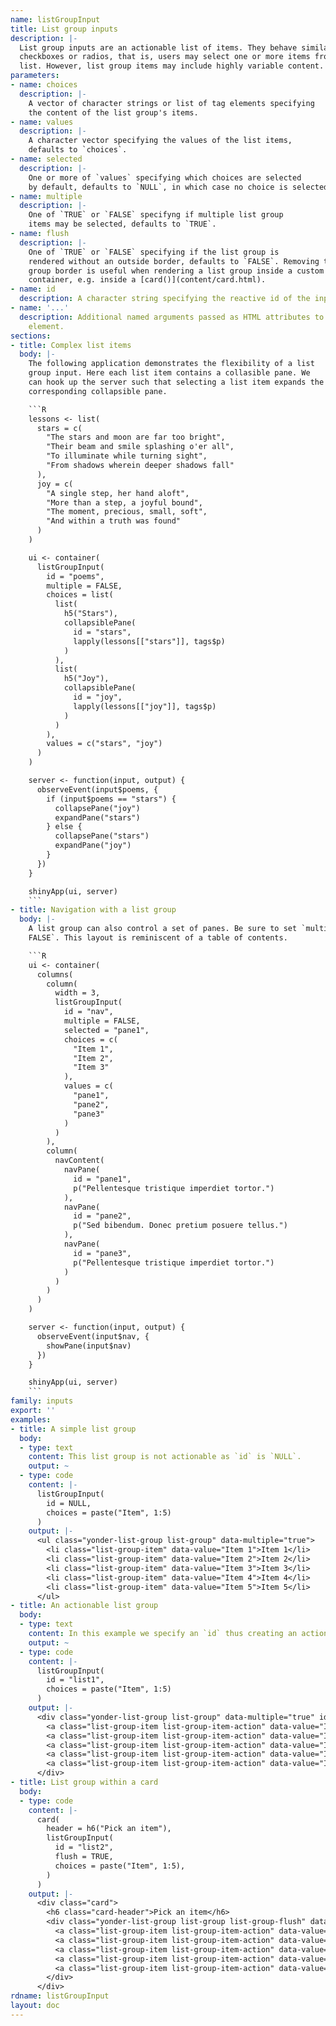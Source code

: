 ```yaml
---
name: listGroupInput
title: List group inputs
description: |-
  List group inputs are an actionable list of items. They behave similarly to
  checkboxes or radios, that is, users may select one or more items from the
  list. However, list group items may include highly variable content.
parameters:
- name: choices
  description: |-
    A vector of character strings or list of tag elements specifying
    the content of the list group's items.
- name: values
  description: |-
    A character vector specifying the values of the list items,
    defaults to `choices`.
- name: selected
  description: |-
    One or more of `values` specifying which choices are selected
    by default, defaults to `NULL`, in which case no choice is selected.
- name: multiple
  description: |-
    One of `TRUE` or `FALSE` specifyng if multiple list group
    items may be selected, defaults to `TRUE`.
- name: flush
  description: |-
    One of `TRUE` or `FALSE` specifying if the list group is
    rendered without an outside border, defaults to `FALSE`. Removing the list
    group border is useful when rendering a list group inside a custom parent
    container, e.g. inside a [card()](content/card.html).
- name: id
  description: A character string specifying the reactive id of the input.
- name: '...'
  description: Additional named arguments passed as HTML attributes to the parent
    element.
sections:
- title: Complex list items
  body: |-
    The following application demonstrates the flexibility of a list
    group input. Here each list item contains a collasible pane. We
    can hook up the server such that selecting a list item expands the
    corresponding collapsible pane.

    ```R
    lessons <- list(
      stars = c(
        "The stars and moon are far too bright",
        "Their beam and smile splashing o'er all",
        "To illuminate while turning sight",
        "From shadows wherein deeper shadows fall"
      ),
      joy = c(
        "A single step, her hand aloft",
        "More than a step, a joyful bound",
        "The moment, precious, small, soft",
        "And within a truth was found"
      )
    )

    ui <- container(
      listGroupInput(
        id = "poems",
        multiple = FALSE,
        choices = list(
          list(
            h5("Stars"),
            collapsiblePane(
              id = "stars",
              lapply(lessons[["stars"]], tags$p)
            )
          ),
          list(
            h5("Joy"),
            collapsiblePane(
              id = "joy",
              lapply(lessons[["joy"]], tags$p)
            )
          )
        ),
        values = c("stars", "joy")
      )
    )

    server <- function(input, output) {
      observeEvent(input$poems, {
        if (input$poems == "stars") {
          collapsePane("joy")
          expandPane("stars")
        } else {
          collapsePane("stars")
          expandPane("joy")
        }
      })
    }

    shinyApp(ui, server)
    ```
- title: Navigation with a list group
  body: |-
    A list group can also control a set of panes. Be sure to set `multiple =
    FALSE`. This layout is reminiscent of a table of contents.

    ```R
    ui <- container(
      columns(
        column(
          width = 3,
          listGroupInput(
            id = "nav",
            multiple = FALSE,
            selected = "pane1",
            choices = c(
              "Item 1",
              "Item 2",
              "Item 3"
            ),
            values = c(
              "pane1",
              "pane2",
              "pane3"
            )
          )
        ),
        column(
          navContent(
            navPane(
              id = "pane1",
              p("Pellentesque tristique imperdiet tortor.")
            ),
            navPane(
              id = "pane2",
              p("Sed bibendum. Donec pretium posuere tellus.")
            ),
            navPane(
              id = "pane3",
              p("Pellentesque tristique imperdiet tortor.")
            )
          )
        )
      )
    )

    server <- function(input, output) {
      observeEvent(input$nav, {
        showPane(input$nav)
      })
    }

    shinyApp(ui, server)
    ```
family: inputs
export: ''
examples:
- title: A simple list group
  body:
  - type: text
    content: This list group is not actionable as `id` is `NULL`.
    output: ~
  - type: code
    content: |-
      listGroupInput(
        id = NULL,
        choices = paste("Item", 1:5)
      )
    output: |-
      <ul class="yonder-list-group list-group" data-multiple="true">
        <li class="list-group-item" data-value="Item 1">Item 1</li>
        <li class="list-group-item" data-value="Item 2">Item 2</li>
        <li class="list-group-item" data-value="Item 3">Item 3</li>
        <li class="list-group-item" data-value="Item 4">Item 4</li>
        <li class="list-group-item" data-value="Item 5">Item 5</li>
      </ul>
- title: An actionable list group
  body:
  - type: text
    content: In this example we specify an `id` thus creating an actionable list group.
    output: ~
  - type: code
    content: |-
      listGroupInput(
        id = "list1",
        choices = paste("Item", 1:5)
      )
    output: |-
      <div class="yonder-list-group list-group" data-multiple="true" id="list1">
        <a class="list-group-item list-group-item-action" data-value="Item 1">Item 1</a>
        <a class="list-group-item list-group-item-action" data-value="Item 2">Item 2</a>
        <a class="list-group-item list-group-item-action" data-value="Item 3">Item 3</a>
        <a class="list-group-item list-group-item-action" data-value="Item 4">Item 4</a>
        <a class="list-group-item list-group-item-action" data-value="Item 5">Item 5</a>
      </div>
- title: List group within a card
  body:
  - type: code
    content: |-
      card(
        header = h6("Pick an item"),
        listGroupInput(
          id = "list2",
          flush = TRUE,
          choices = paste("Item", 1:5),
        )
      )
    output: |-
      <div class="card">
        <h6 class="card-header">Pick an item</h6>
        <div class="yonder-list-group list-group list-group-flush" data-multiple="true" id="list2">
          <a class="list-group-item list-group-item-action" data-value="Item 1">Item 1</a>
          <a class="list-group-item list-group-item-action" data-value="Item 2">Item 2</a>
          <a class="list-group-item list-group-item-action" data-value="Item 3">Item 3</a>
          <a class="list-group-item list-group-item-action" data-value="Item 4">Item 4</a>
          <a class="list-group-item list-group-item-action" data-value="Item 5">Item 5</a>
        </div>
      </div>
rdname: listGroupInput
layout: doc
---
```

